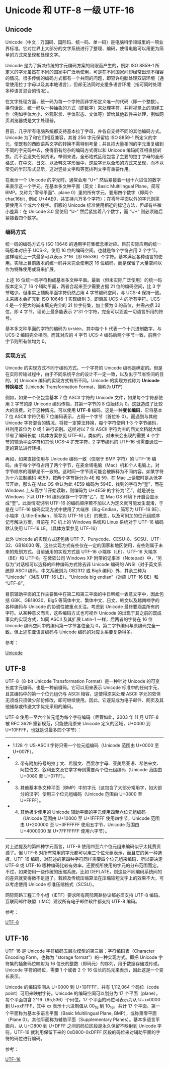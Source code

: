 # Unicode 和 UTF-8 一级 UTF-16

## Unicode

Unicode（中文：万国码、国际码、统一码、单一码）是电脑科学领域里的一项业界标准。它对世界上大部分的文字系统进行了整理、编码，使得电脑可以用更为简单的方式来呈现和处理文字。

Unicode 是为了解决传统的字元编码方案的局限而产生的，例如 ISO 8859-1 所定义的字元虽然在不同的国家中广泛地使用，可是在不同国家间却经常出现不相容的情况。很多传统的编码方式都有一个共同的问题，即容许电脑处理双语环境（通常使用拉丁字母以及其本地语言），但却无法同时支援多语言环境（指可同时处理多种语言混合的情况）。

在文字处理方面，统一码为每一个字符而非字形定义唯一的代码（即一个整数）。换句话说，统一码以一种抽象的方式（即数字）来处理字符，并将视觉上的演绎工作（例如字体大小、外观形状、字体形态、文体等）留给其他软件来处理，例如网页浏览器或是文字处理器。

目前，几乎所有电脑系统都支持基本拉丁字母，并各自支持不同的其他编码方式。Unicode 为了和它们相互兼容，其首 256 字元保留给 ISO 8859-1 所定义的字元，使既有的西欧语系文字的转换不需特别考量；并且把大量相同的字元重复编到不同的字元码中去，使得旧有纷杂的编码方式得以和 Unicode 编码间互相直接转换，而不会遗失任何资讯。举例来说，全形格式区段包含了主要的拉丁字母的全形格式，在中文、日文、以及韩文字形当中，这些字元以全形的方式来呈现，而不以常见的半形形式显示，这对竖排文字和等宽排列文字有重要作用。

在表示一个 Unicode 的字元时，通常会用 “U+” 然后紧接着一组十六进位的数字来表示这一个字元。在基本多文种平面（英文：Basic Multilingual Plane，简写 BMP。又称为“零号平面”、plane 0）里的所有字元，要用四个数字（即两个 char,16bit , 例如 U+4AE0，共支持六万多个字符）；在零号平面以外的字元则需要使用五个或六个数字。旧版的 Unicode 标准使用相近的标记方法，但却有些微小差异：在 Unicode 3.0 里使用 “U-” 然后紧接着八个数字，而 “U+” 则必须随后紧接着四个数字。

### 编码方式

统一码的编码方式与 ISO 10646 的通用字符集概念相对应。目前实际应用的统一码版本对应于 UCS-2，使用 16 位的编码空间。也就是每个字符占用 2 个字节。这样理论上一共最多可以表示 2^16（即 65536）个字符。基本满足各种语言的使用。实际上目前版本的统一码并未完全使用这 16 位编码，而是保留了大量空间以作为特殊使用或将来扩展。

上述 16 位统一码字符构成基本多文种平面。最新（但未实际广泛使用）的统一码版本定义了 16 个辅助平面，两者合起来至少需要占据 21 位的编码空间，比 3 字节略少。但事实上辅助平面字符仍然占用 4 字节编码空间，与 UCS-4 保持一致。未来版本会扩充到 ISO 10646-1 实现级别 3，即涵盖 UCS-4 的所有字符。UCS-4 是一个更大的尚未填充完全的 31 位字符集，加上恒为 0 的首位，共需占据 32 位，即 4 字节。理论上最多能表示 2^31 个字符，完全可以涵盖一切语言所用的符号。

基本多文种平面的字符的编码为 `U+hhhh`，其中每个 h 代表一个十六进制数字，与 UCS-2 编码完全相同。而其对应的 4 字节 UCS-4 编码后两个字节一致，前两个字节则所有位均为 0。

### 实现方式

Unicode 的实现方式不同于编码方式。一个字符的 Unicode 编码是确定的。但是在实际传输过程中，由于不同系统平台的设计不一定一致，以及出于节省空间的目的，对 Unicode 编码的实现方式有所不同。Unicode 的实现方式称为 **Unicode 转换格式**（Unicode Transformation Format，简称为 **UTF**）

例如，如果一个仅包含基本 7 位 ASCII 字符的 Unicode 文件，如果每个字符都使用 2 字节的原 Unicode 编码传输，其第一字节的 8 位始终为 0。这就造成了比较大的浪费。对于这种情况，可以使用 **UTF-8** 编码，这是一种**变长编码**，它将基本 7 位 ASCII 字符仍用 7 位编码表示，占用一个字节（首位补 0）。而遇到与其他 Unicode 字符混合的情况，将按一定算法转换，每个字符使用 1-3 个字节编码，并利用首位为 0 或 1 进行识别。这样对以 7 位 ASCII 字符为主的西文文档就大幅节省了编码长度（具体方案参见 UTF-8）。类似的，对未来会出现的需要 4 个字节的辅助平面字符和其他 UCS-4 扩充字符，2 字节编码的 UTF-16 也需要通过一定的算法进行转换。

再如，如果直接使用与 Unicode 编码一致（仅限于 BMP 字符）的 UTF-16 编码，由于每个字符占用了两个字节，在麦金塔电脑（Mac）机和个人电脑上，对字节顺序的理解是不一致的。这时同一字节流可能会被解释为不同内容，如某字符为十六进制编码 4E59，按两个字节拆分为 4E 和 59，在 Mac 上读取时是从低字节开始，那么在 Mac OS 会认为此 4E59 编码为 594E，找到的字符为“奎”，而在 Windows 上从高字节开始读取，则编码为 U+4E59 的字符为“乙”。就是说在 Windows 下以 UTF-16 编码保存一个字符“乙”，在 Mac OS 环境下开启会显示成“奎”。此类情况说明 UTF-16 的编码顺序若不加以人为定义就可能发生混淆，于是在 UTF-16 编码实现方式中使用了大端序（Big-Endian，简写为 UTF-16 BE）、小端序（Little-Endian，简写为 UTF-16 LE）的概念，以及可附加的位元组顺序记号解决方案，目前在 PC 机上的 Windows 系统和 Linux 系统对于 UTF-16 编码默认使用 UTF-16 LE。（具体方案参见 UTF-16）

此外 Unicode 的实现方式还包括 UTF-7、Punycode、CESU-8、SCSU、UTF-32、GB18030 等，这些实现方式有些仅在一定的国家和地区使用，有些则属于未来的规划方式。目前通用的实现方式是 UTF-16 小端序（LE）、UTF-16 大端序（BE）和 UTF-8。在微软公司 Windows XP 附带的记事本（Notepad）中，“另存为”对话框可以选择的四种编码方式除去非 Unicode 编码的 ANSI（对于英文系统即 ASCII 编码，中文系统则为 GB2312 或 Big5 编码）外，其余三种为 “Unicode”（对应 UTF-16 LE）、“Unicode big endian”（对应 UTF-16 BE）和 “UTF-8”。

目前辅助平面的工作主要集中在第二和第三平面的中日韩统一表意文字中，因此包括 GBK、GB18030、Big5 等简体中文、繁体中文、日文、韩文以及越南喃字的各种编码与 Unicode 的协调性被重点关注。考虑到 Unicode 最终要涵盖所有的字符。从某种意义而言，这些编码方式也可视作 Unicode 的出现于其之前的既成事实的实现方式，如同 ASCII 及其扩展 Latin-1 一样，后两者的字符在 16 位 Unicode 编码空间中的编码第一字节各位全为 0，第二字节编码与原编码完全一致。但上述东亚语言编码与 Unicode 编码的对应关系要复杂得多。

参考：

[Unicode](https://www.wikiwand.com/zh-hans/Unicode)

## UTF-8

UTF-8（8-bit Unicode Transformation Format）是一种针对 Unicode 的可变长度字元编码，也是一种前缀码。它可以用来表示 Unicode 标准中的任何字元，且其编码中的第一个位元组仍与 ASCII 相容，这使得原来处理 ASCII 字元的软体无须或只须做少部份修改，即可继续使用。因此，它逐渐成为电子邮件、网页及其他储存或传送文字优先采用的编码。

UTF-8 使用一至六个位元组为每个字符编码（尽管如此，2003 年 11 月 UTF-8 被 RFC 3629 重新规范，只能使用原来 Unicode 定义的区域，U+0000 到 U+10FFFF，也就是说最多四个字节）：

---

- 1.128 个 US-ASCII 字符只需一个位元组编码（Unicode 范围由 U+0000 至 U+007F）。
- 2. 带有附加符号的拉丁文、希腊文、西里尔字母、亚美尼亚语、希伯来文、阿拉伯文、叙利亚文及它拿字母则需要两个位元组编码（Unicode 范围由 U+0080 至 U+07FF）。
- 3. 其他基本多文种平面（BMP）中的字元（这包含了大部分常用字，如大部分的汉字）使用三个位元组编码（Unicode 范围由 U+0800 至 U+FFFF）。
- 4. 其他极少使用的 Unicode 辅助平面的字元使用四至六位元组编码（Unicode 范围由 U+10000 至 U+1FFFFF 使用四字节，Unicode 范围由 U+200000 至 U+3FFFFFF 使用五字节，Unicode 范围由 U+4000000 至 U+7FFFFFFF 使用六字节）。

---

对上述提及的第四种字元而言，UTF-8 使用四至六个位元组来编码似乎太耗费资源了。但 UTF-8 对所有常用的字元都可以用三个位元组表示，而且它的另一种选择，UTF-16 编码，对前述的第四种字符同样需要四个位元组来编码，所以要决定 UTF-8 或 UTF-16 哪种编码比较有效率，还要视所使用的字元的分布范围而定。不过，如果使用一些传统的压缩系统，比如 DEFLATE，则这些不同编码系统间的的差异就变得微不足道了。若顾及传统压缩算法在压缩较短文字上的效果不大，可以考虑使用 Unicode 标准压缩格式（SCSU）。

网际网路工程工作小组（IETF）要求所有网际网路协议都必须支持 UTF-8 编码。互联网邮件联盟（IMC）建议所有电子邮件软件都支持 UTF-8 编码。

参考：

[UTF-8](https://www.wikiwand.com/zh-hans/UTF-8)

## UTF-16

UTF-16 是 Unicode 字符编码五层次模型的第三层：字符编码表（Character Encoding Form，也称为 "storage format"）的一种实现方式。即把 Unicode 字符集的抽象码位映射为 16 位长的整数（即码元）的序列，用于数据存储或传递。Unicode 字符的码位，需要 1 个或者 2 个 16 位长的码元来表示，因此这是一个变长表示。

Unicode 的编码空间从 U+0000 到 U+10FFFF，共有 1,112,064 个码位（code point）可用来映射字符。Unicode 的编码空间可以划分为 17 个平面（plane），每个平面包含 2^16（65,536）个码位。17 个平面的码位可表示为从 U+xx0000 到 U+xxFFFF，其中 xx 表示十六进制值从 00<sub>16</sub> 到 10<sub>16</sub>，共计 17 个平面。第一个平面称为基本多语言平面（Basic Multilingual Plane, BMP），或称第零平面（Plane 0）。其他平面称为辅助平面（Supplementary Planes）。基本多语言平面内，从 U+D800 到 U+DFFF 之间的码位区段是永久保留不映射到 Unicode 字符。UTF-16 就利用保留下来的 0xD800-0xDFFF 区段的码位来对辅助平面的字符的码位进行编码。

参考：

[UTF-16](https://www.wikiwand.com/zh-hans/UTF-16)
